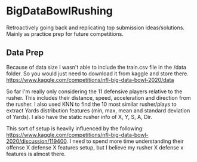 # BigDataBowlRushing
Retroactively going back and replicating top submission ideas/solutions. Mainly as practice prep for future competitions.

## Data Prep
Because of data size I wasn't able to include the train.csv file in the /data folder. So you would just need to download it from kaggle and store there.
https://www.kaggle.com/competitions/nfl-big-data-bowl-2020/data

So far I'm really only considering the 11 defensive players relative to the rusher. This includes their distance, speed, acceleration and direction from the rusher. I also used KNN to find the 10 most similar rusher/plays to extract Yards distribution features (min, max, mean and standard deviation of Yards). I also have the static rusher info of X, Y, S, A, Dir.

This sort of setup is heavily influenced by the following: https://www.kaggle.com/competitions/nfl-big-data-bowl-2020/discussion/119400. I need to spend more time understanding their offense X defense X features setup, but I believe my rusher X defense x features is almost there.
